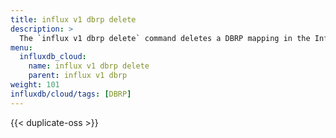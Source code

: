 ```yaml
---
title: influx v1 dbrp delete
description: >
  The `influx v1 dbrp delete` command deletes a DBRP mapping in the InfluxDB 1.x compatibility API.
menu:
  influxdb_cloud:
    name: influx v1 dbrp delete
    parent: influx v1 dbrp
weight: 101
influxdb/cloud/tags: [DBRP]
---
```


{{< duplicate-oss >}}